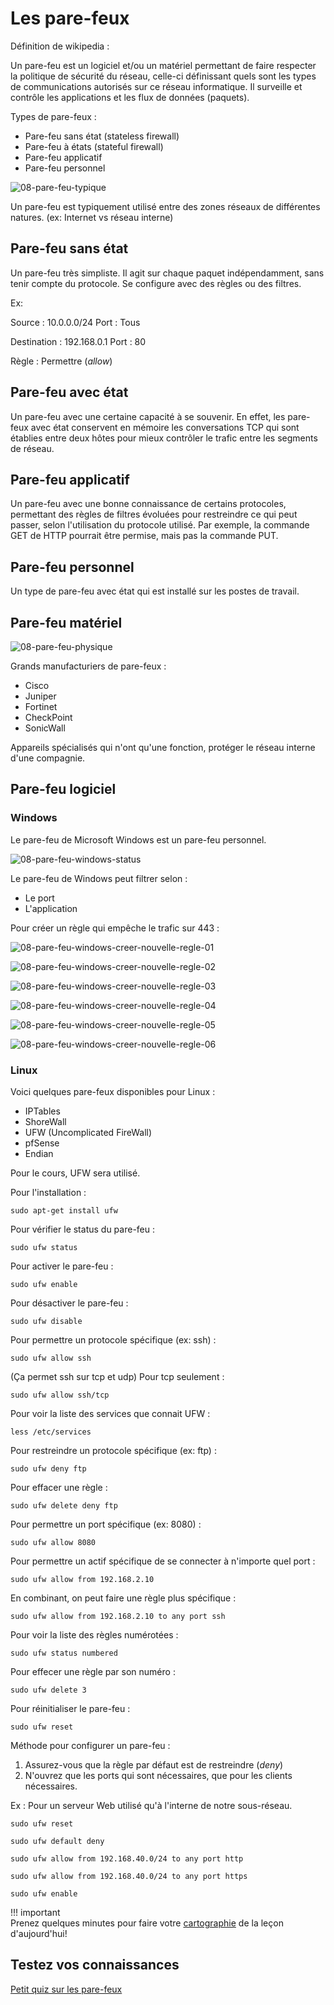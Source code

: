 # Les pare-feux

Définition de wikipedia :

Un pare-feu est un logiciel et/ou un matériel permettant de faire respecter la politique de sécurité du réseau, celle-ci définissant quels sont les types de communications autorisés sur ce réseau informatique. Il surveille et contrôle les applications et les flux de données (paquets).

Types de pare-feux :  

- Pare-feu sans état (stateless firewall)
- Pare-feu à états (stateful firewall)
- Pare-feu applicatif
- Pare-feu personnel

![08-pare-feu-typique](../images/2020/06/08-pare-feu-typique.png)

Un pare-feu est typiquement utilisé entre des zones réseaux de différentes natures. (ex: Internet vs réseau interne)

## Pare-feu sans état

Un pare-feu très simpliste. Il agit sur chaque paquet indépendamment, sans tenir compte du protocole. Se configure avec des règles ou des filtres.

Ex:

Source : 10.0.0.0/24  Port : Tous

Destination : 192.168.0.1 Port : 80

Règle : Permettre (_allow_)

## Pare-feu avec état

Un pare-feu avec une certaine capacité à se souvenir. En effet, les pare-feux avec état conservent en mémoire les conversations TCP qui sont établies entre deux hôtes pour mieux contrôler le trafic entre les segments de réseau.

## Pare-feu applicatif

Un pare-feu avec une bonne connaissance de certains protocoles, permettant des règles de filtres évoluées pour restreindre ce qui peut passer, selon l'utilisation du protocole utilisé. Par exemple, la commande GET de HTTP pourrait être permise, mais pas la commande PUT.

## Pare-feu personnel

Un type de pare-feu avec état qui est installé sur les postes de travail.

## Pare-feu matériel

![08-pare-feu-physique](../images/2020/06/08-pare-feu-physique.png)

Grands manufacturiers de pare-feux :

- Cisco   
- Juniper  
- Fortinet  
- CheckPoint  
- SonicWall  

Appareils spécialisés qui n'ont qu'une fonction, protéger le réseau interne d'une compagnie.

## Pare-feu logiciel

### Windows

Le pare-feu de Microsoft Windows est un pare-feu personnel.

![08-pare-feu-windows-status](../images/2020/06/08-pare-feu-windows-status.png)

Le pare-feu de Windows peut filtrer selon :

- Le port
- L'application

Pour créer un règle qui empêche le trafic sur 443 :

![08-pare-feu-windows-creer-nouvelle-regle-01](../images/2020/06/08-pare-feu-windows-creer-nouvelle-regle-01.png)

![08-pare-feu-windows-creer-nouvelle-regle-02](../images/2020/06/08-pare-feu-windows-creer-nouvelle-regle-02.png)

![08-pare-feu-windows-creer-nouvelle-regle-03](../images/2020/06/08-pare-feu-windows-creer-nouvelle-regle-03.png)

![08-pare-feu-windows-creer-nouvelle-regle-04](../images/2020/06/08-pare-feu-windows-creer-nouvelle-regle-04.png)

![08-pare-feu-windows-creer-nouvelle-regle-05](../images/2020/06/08-pare-feu-windows-creer-nouvelle-regle-05.png)

![08-pare-feu-windows-creer-nouvelle-regle-06](../images/2020/06/08-pare-feu-windows-creer-nouvelle-regle-06.png)

### Linux

Voici quelques pare-feux disponibles pour Linux :

- IPTables  
- ShoreWall
- UFW (Uncomplicated FireWall)
- pfSense
- Endian

Pour le cours, UFW sera utilisé.

Pour l'installation :

`sudo apt-get install ufw`

Pour vérifier le status du pare-feu :

`sudo ufw status`

Pour activer le pare-feu :

`sudo ufw enable`

Pour désactiver le pare-feu :

`sudo ufw disable`

Pour permettre un protocole spécifique (ex: ssh) :

`sudo ufw allow ssh`

(Ça permet ssh sur tcp et udp) Pour tcp seulement :

`sudo ufw allow ssh/tcp`

Pour voir la liste des services que connait UFW :

`less /etc/services`

Pour restreindre un protocole spécifique (ex: ftp) :

`sudo ufw deny ftp`

Pour effacer une règle :

`sudo ufw delete deny ftp`

Pour permettre un port spécifique (ex: 8080) :

`sudo ufw allow 8080`

Pour permettre un actif spécifique de se connecter à n'importe quel port :

`sudo ufw allow from 192.168.2.10`

En combinant, on peut faire une règle plus spécifique :

`sudo ufw allow from 192.168.2.10 to any port ssh`

Pour voir la liste des règles numérotées :

`sudo ufw status numbered`

Pour effecer une règle par son numéro :

`sudo ufw delete 3`

Pour réinitialiser le pare-feu :

`sudo ufw reset`

Méthode pour configurer un pare-feu :

1. Assurez-vous que la règle par défaut est de restreindre (_deny_)
2. N'ouvrez que les ports qui sont nécessaires, que pour les clients nécessaires.

Ex : Pour un serveur Web utilisé qu'à l'interne de notre sous-réseau.

`sudo ufw reset`

`sudo ufw default deny`

`sudo ufw allow from 192.168.40.0/24 to any port http`

`sudo ufw allow from 192.168.40.0/24 to any port https`

`sudo ufw enable`

!!! important  
    Prenez quelques minutes pour faire votre [cartographie](../outils/cartographie.md) de la leçon d'aujourd'hui!   


## Testez vos connaissances  

[Petit quiz sur les pare-feux](https://forms.office.com/r/kGciDMVBy8)
